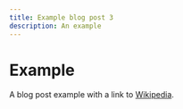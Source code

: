 ```yaml
---
title: Example blog post 3
description: An example
---
```


# Example

A blog post example with a link to [Wikipedia](https://en.wikipedia.org/wiki/Main_Page).

